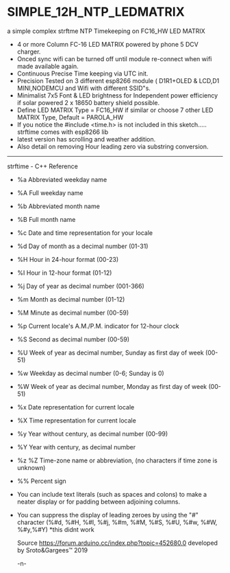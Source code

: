   # SIMPLE_12H_NTP_LEDMATRIX
  a simple complex strftme NTP Timekeeping on FC16_HW LED MATRIX

- 4 or more Column FC-16 LED MATRIX powered by phone 5 DCV charger.
- Onced sync wifi can be turned off until module re-connect when wifi made available again.
- Continuous Precise Time keeping via UTC init.
- Precision Tested on 3 different esp8266 module ( D1R1+OLED & LCD,D1 MINI,NODEMCU and Wifi with different SSID"s.
- Minimalist 7x5 Font & LED brightness for Independent power efficiency if solar powered 2 x 18650 battery shield possible.
- Define LED MATRIX Type =  FC16_HW if similar or choose 7 other LED MATRIX Type, Default = PAROLA_HW
- If you notice the #include <time.h> is not included in this sketch..... strftime comes with esp8266 lib
- latest version has scrolling and weather addition.
- Also detail on removing Hour leading zero via substring conversion.

---------------------------------------------------------------------------------------------------------------
   strftime - C++ Reference

 - %a Abbreviated weekday name
 - %A Full weekday name
 - %b Abbreviated month name
 - %B Full month name
 - %c Date and time representation for your locale
 - %d Day of month as a decimal number (01-31)
 - %H Hour in 24-hour format (00-23)
 - %I Hour in 12-hour format (01-12)
 - %j Day of year as decimal number (001-366)
 - %m Month as decimal number (01-12)
 - %M Minute as decimal number (00-59)
 - %p Current locale's A.M./P.M. indicator for 12-hour clock
 - %S Second as decimal number (00-59)
 - %U Week of year as decimal number,  Sunday as first day of week (00-51)
 - %w Weekday as decimal number (0-6; Sunday is 0)
 - %W Week of year as decimal number, Monday as first day of week (00-51)
 - %x Date representation for current locale
 - %X Time representation for current locale
 - %y Year without century, as decimal number (00-99)
 - %Y Year with century, as decimal number
 - %z %Z Time-zone name or abbreviation, (no characters if time zone is unknown)
 - %% Percent sign
 - You can include text literals (such as spaces and colons) to make a neater display or for padding between adjoining columns.
 - You can suppress the display of leading zeroes  by using the "#" character  (%#d, %#H, %#I, %#j, %#m, %#M, %#S, %#U, %#w, %#W, %#y,%#Y) *this didnt work

   Source https://forum.arduino.cc/index.php?topic=452680.0 developed by Sroto&Gargees™ 2019 
   
   -n-
